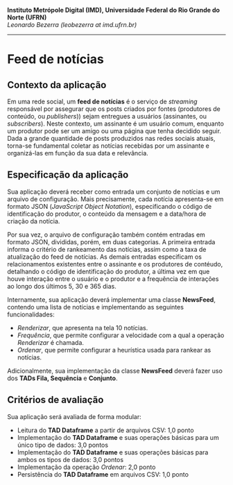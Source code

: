 **Instituto Metrópole Digital (IMD), Universidade Federal do Rio Grande do Norte (UFRN)**  
*Leonardo Bezerra (leobezerra at imd.ufrn.br)*

---

# Feed de notícias

## Contexto da aplicação

Em uma rede social, um **feed de notícias** é o serviço de *streaming* responsável por assegurar que os posts criados por fontes (produtores de conteúdo, ou  *publishers*)) sejam entregues a usuários (assinantes, ou *subscribers*). Neste contexto, um assinante é um usuário comum, enquanto um produtor pode ser um amigo ou uma página que tenha decidido seguir. Dada a grande quantidade de posts produzidos nas redes sociais atuais, torna-se fundamental coletar as notícias recebidas por um assinante e organizá-las em função da sua data e relevância. 

## Especificação da aplicação

Sua aplicação deverá receber como entrada um conjunto de notícias e um arquivo de configuração. Mais precisamente, cada notícia apresenta-se em formato JSON (*JavaScript Object Notation*), especificando o código de identificação do produtor, o conteúdo da mensagem e a data/hora de criação da notícia. 

Por sua vez, o arquivo de configuração também contém entradas em formato JSON, divididas, porém, em duas categorias. A primeira entrada informa o critério de rankeamento das notícias, assim como a taxa de atualização do feed de notícias. As demais entradas especificam os relacionamentos existentes entre o assinante e os produtores de contéudo, detalhando o código de identificação do produtor, a última vez em que houve interação entre o usuário e o produtor e a frequência de interações ao longo dos últimos 5, 30 e 365 dias. 

Internamente, sua aplicação deverá implementar uma classe **NewsFeed**, contendo uma lista de notícias e implementando as seguintes funcionalidades: 
* *Renderizar*, que apresenta na tela 10 notícias. 
* *Frequência*, que permite configurar a velocidade com a qual a operação *Renderizar* é chamada.
* *Ordenar*, que permite configurar a heurística usada para rankear as notícias.

Adicionalmente, sua implementação da classe **NewsFeed** deverá fazer uso dos **TADs Fila, Sequência** e **Conjunto**.

## Critérios de avaliação

Sua aplicação será avaliada de forma modular:

* Leitura do **TAD Dataframe** a partir de arquivos CSV: 1,0 ponto
* Implementação do **TAD Dataframe** e suas operações básicas para um único tipo de dados: 3,0 pontos
* Implementação do **TAD Dataframe** e suas operações básicas para ambos os tipos de dados: 3,0 pontos
* Implementação da operação *Ordenar*: 2,0 ponto
* Persistência do **TAD Dataframe** em arquivos CSV: 1,0 ponto
